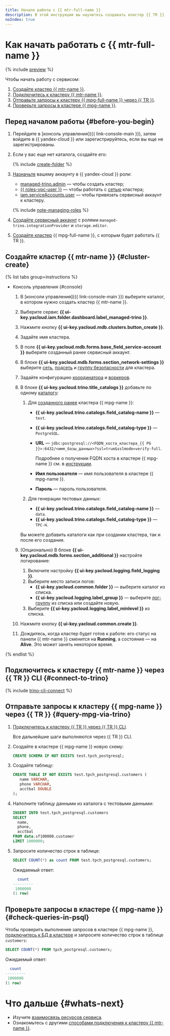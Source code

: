 ```yaml
---
title: Начало работы с {{ mtr-full-name }}
description: В этой инструкции вы научитесь создавать кластер {{ TR }} и подключаться к нему.
noIndex: true
---
```


# Как начать работать с {{ mtr-full-name }}

{% include [preview](../_includes/managed-trino/note-preview.md) %}

Чтобы начать работу с сервисом:
1. [Создайте кластер {{ mtr-name }}](#cluster-create).
1. [Подключитесь к кластеру {{ mtr-name }}](#connect).
1. [Отправьте запросы к кластеру {{ mpg-full-name }} через {{ TR }}](#query-mpg-via-trino).
1. [Проверьте запросы в кластере {{ mpg-name }}](#check-queries-in-psql).


## Перед началом работы {#before-you-begin}

1. Перейдите в [консоль управления]({{ link-console-main }}), затем войдите в {{ yandex-cloud }} или зарегистрируйтесь, если вы еще не зарегистрированы.

1. Если у вас еще нет каталога, создайте его:

   {% include [create-folder](../_includes/create-folder.md) %}

1. [Назначьте](../iam/operations/roles/grant.md) вашему аккаунту в {{ yandex-cloud }} роли:

    * [managed-trino.admin](security.md#managed-trino-admin) — чтобы создать кластер;
    * [{{ roles-vpc-user }}](../vpc/security/index.md#vpc-user) — чтобы работать с [сетью](../vpc/concepts/network.md#network) кластера;
    * [iam.serviceAccounts.user](../iam/security/index.md#iam-serviceAccounts-user) — чтобы привязать сервисный аккаунт к кластеру.

    {% include [note-managing-roles](../_includes/mdb/note-managing-roles.md) %}

1. [Создайте сервисный аккаунт](../iam/operations/sa/create.md#create-sa) с ролями `managed-trino.integrationProvider` и `storage.editor`.    

1. [Создайте кластер](../managed-postgresql/operations/cluster-create.md#create-cluster) {{ mpg-full-name }}, с которым будет работать {{ TR }}.

## Создайте кластер {{ mtr-name }} {#cluster-create}

{% list tabs group=instructions %}

- Консоль управления {#console}

    1. В [консоли управления]({{ link-console-main }}) выберите каталог, в котором нужно создать кластер {{ mtr-name }}.
    1. Выберите сервис **{{ ui-key.yacloud.iam.folder.dashboard.label_managed-trino }}**.
    1. Нажмите кнопку **{{ ui-key.yacloud.mdb.clusters.button_create }}**.
    1. Задайте имя кластера.
    1. В поле **{{ ui-key.yacloud.mdb.forms.base_field_service-account }}** выберите созданный ранее сервисный аккаунт.
    1. В блоке **{{ ui-key.yacloud.mdb.forms.section_network-settings }}** выберите [сеть](../vpc/operations/network-create.md), [подсеть](../vpc/operations/subnet-create.md) и [группу безопасности](../vpc/concepts/security-groups.md) для кластера.
    1. Задайте конфигурацию [координатора](concepts/index.md#coordinator) и [воркеров](concepts/index.md#workers).
    1. В блоке **{{ ui-key.yacloud.trino.title_catalogs }}** добавьте по одному [каталогу](concepts/index.md#catalog):

        1. Для [созданного ранее](#before-you-begin) кластера {{ mpg-name }}:

           * **{{ ui-key.yacloud.trino.catalogs.field_catalog-name }}** — `test`.
           * **{{ ui-key.yacloud.trino.catalogs.field_catalog-type }}** — `PostgreSQL`.
           * **URL** — `jdbc:postgresql://<FQDN_хоста_кластера_{{ PG }}>:6432/<имя_базы_данных>?ssl=true&sslmode=verify-full`.

               Подробнее о получении FQDN хоста в кластере {{ mpg-name }} см. в [инструкции](../managed-postgresql/operations/connect.md#fqdn).

           * **Имя пользователя** — имя пользователя в кластере {{ mpg-name }}.
           * **Пароль** — пароль пользователя.

        1. Для генерации тестовых данных:

            * **{{ ui-key.yacloud.trino.catalogs.field_catalog-name }}** — `data`.
            * **{{ ui-key.yacloud.trino.catalogs.field_catalog-type }}** — `TPC-H`.
   
        Вы можете добавить каталоги как при создании кластера, так и после его создания.

    1. (Опционально) В блоке **{{ ui-key.yacloud.mdb.forms.section_additional }}** настройте логирование:

        1. Включите настройку **{{ ui-key.yacloud.logging.field_logging }}**.
        1. Выберите место записи логов:
            * **{{ ui-key.yacloud.common.folder }}** — выберите каталог из списка.
            * **{{ ui-key.yacloud.logging.label_group }}** — выберите [лог-группу](../logging/concepts/log-group.md) из списка или создайте новую.
        1. Выберите **{{ ui-key.yacloud.logging.label_minlevel }}** из списка.

    1. Нажмите кнопку **{{ ui-key.yacloud.common.create }}**.
    1. Дождитесь, когда кластер будет готов к работе: его статус на панели {{ mtr-name }} сменится на **Running**, а состояние — на **Alive**. Это может занять некоторое время.

{% endlist %}

## Подключитесь к кластеру {{ mtr-name }} через {{ TR }} CLI {#connect-to-trino}

{% include [trino-cli-connect](../_includes/managed-trino/trino-cli-connect.md) %}

## Отправьте запросы к кластеру {{ mpg-name }} через {{ TR }} {#query-mpg-via-trino}

1. [Подключитесь к кластеру {{ TR }} через {{ TR }} CLI](#connect-to-trino).

   Все дальнейшие шаги выполняются через {{ TR }} CLI.

1. Создайте в кластере {{ mpg-name }} новую схему:

   ```sql
   CREATE SCHEMA IF NOT EXISTS test.tpch_postgresql;
   ```

1. Создайте таблицу:

   ```sql
   CREATE TABLE IF NOT EXISTS test.tpch_postgresql.customers (
      name VARCHAR,
      phone VARCHAR,
      acctbal DOUBLE
   );
   ```

1. Наполните таблицу данными из каталога с тестовыми данными:

   ```sql
   INSERT INTO test.tpch_postgresql.customers
   SELECT
     name,
     phone,
     acctbal
   FROM data.sf100000.customer
   LIMIT 1000000;
   ```

1. Запросите количество строк в таблице:

   ```sql
   SELECT COUNT(*) as count FROM test.tpch_postgresql.customers;
   ```

   Ожидаемый ответ:

   ```sql
     count  
   ---------
    1000000 
   (1 row)
   ```

## Проверьте запросы в кластере {{ mpg-name }} {#check-queries-in-psql}

Чтобы проверить выполнение запросов в кластере {{ mpg-name }}, [подключитесь к БД в кластере](../managed-postgresql/operations/connect.md) и запросите количество строк в таблице `customers`:

```sql
SELECT COUNT(*) FROM tpch_postgresql.customers;
```

Ожидаемый ответ:

```sql
  count  
---------
 1000000
(1 row)

```


# Что дальше {#whats-next}

* Изучите [взаимосвязь ресурсов сервиса](concepts/index.md).
* Ознакомьтесь с другими [способами подключения к кластеру {{ mtr-name }}](operations/connect.md).
